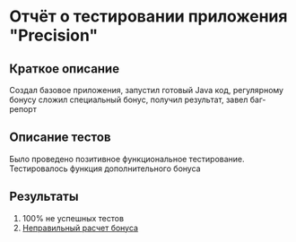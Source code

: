 # Отчёт о тестировании приложения "Precision"

## Краткое описание

Создал базовое приложения, запустил готовый Java код, регулярному бонусу сложил специальный бонус, получил результат, завел баг-репорт

## Описание тестов

Было проведено позитивное функциональное тестирование. Тестировалось функция дополнительного бонуса

## Результаты

1. 100% не успешных тестов
2. [Неправильный расчет бонуса](https://github.com/Arkadi22/Precision/issues/1#issue-614068548)

